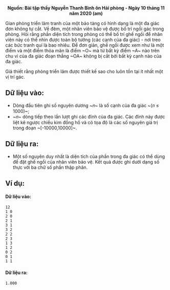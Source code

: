 **<center>Nguồn: Bài tập thầy Nguyễn Thanh Bình ôn Hải phòng - Ngày 10 tháng 11 năm 2020 (am)</center>**

Gian phòng triển lãm tranh của một bảo tàng có hình dạng là một đa giác đơn không tự cắt. Về đêm, một nhân viên bảo vệ được bố trí ngồi gác trong phòng. Hỏi rằng phần diện tích trong phòng có thể bố trí ghế ngồi để nhân viên này có thể nhìn được toàn bộ tường (các cạnh của đa giác) - nơi treo các bức tranh quí là bao nhiêu. Để đơn giản, ghế ngồi được xem như là một điểm và một điểm thỏa mãn là điểm ~O~ mà từ bất kỳ điểm ~A~ nào trên chu vi của đa giác đoạn thẳng ~OA~ không bị cắt bởi bất kỳ cạnh nào của đa giác.

Giả thiết rằng phòng triển lãm được thiết kế sao cho luôn tồn tại ít nhất một vị trí gác. 

## Dữ liệu vào:
- Dòng đầu tiên ghi số nguyên dương ~𝑛~ là số cạnh của đa giác ~(𝑛 ≤ 1000)~;
- ~𝑛~ dòng tiếp theo lần lượt ghi các đỉnh của đa giác. Các đỉnh này được liệt kê ngược chiều kim đồng hồ và có tọa độ là các số nguyên giá trị trong đoạn ~[-10000,10000]~.

## Dữ liệu ra:
- Một số nguyên duy nhất là diện tích của phần trong đa giác có thể dùng để đặt ghế ngồi của nhân viên bảo vệ. Kết quả được ghi dưới dạng số thực với ba chữ số phần thập phân.

## Ví dụ:
#### Dữ liệu vào:
```
12
1 0
2 0
2 1
3 1
3 2
2 2
2 3
1 3
1 2
0 2
0 1
1 1
```

#### Dữ liệu ra:
```
1.000
```